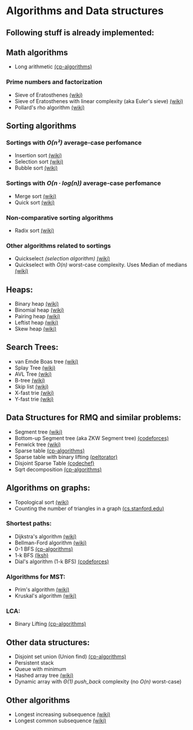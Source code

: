 # Algorithms and Data structures

## Following stuff is already implemented:

## Math algorithms
 - Long arithmetic [(cp-algorithms)](https://cp-algorithms.com/algebra/big-integer.html)
### Prime numbers and factorization
 - Sieve of Eratosthenes [(wiki)](https://en.wikipedia.org/wiki/Sieve_of_Eratosthenes)
 - Sieve of Eratosthenes with linear complexity (aka Euler's sieve) [(wiki)](https://en.wikipedia.org/wiki/Sieve_of_Eratosthenes#Euler's_sieve)
 - Pollard's rho algorithm [(wiki)](https://en.wikipedia.org/wiki/Pollard%27s_rho_algorithm)

## Sorting algorithms
### Sortings with _O(n²)_ average-case perfomance
 - Insertion sort [(wiki)](https://en.wikipedia.org/wiki/Insertion_sort)
 - Selection sort [(wiki)](https://en.wikipedia.org/wiki/Selection_sort)
 - Bubble sort [(wiki)](https://en.wikipedia.org/wiki/Bubble_sort)

### Sortings with _O(n ∙ log(n))_ average-case perfomance
 - Merge sort [(wiki)](https://en.wikipedia.org/wiki/Merge_sort)
 - Quick sort [(wiki)](https://en.wikipedia.org/wiki/Quicksort)

### Non-comparative sorting algorithms
 - Radix sort [(wiki)](https://en.wikipedia.org/wiki/Radix_sort)

### Other algorithms related to sortings
 - Quickselect *(selection algorithm)* [(wiki)](https://en.wikipedia.org/wiki/Quickselect)
 - Quickselect with _O(n)_ worst-case complexity. Uses Median of medians [(wiki)](https://en.wikipedia.org/wiki/Median_of_medians)

## Heaps:
 - Binary heap [(wiki)](https://en.wikipedia.org/wiki/Binary_heap)
 - Binomial heap [(wiki)](https://en.wikipedia.org/wiki/Binomial_heap)
 - Pairing heap [(wiki)](https://en.wikipedia.org/wiki/Pairing_heap)
 - Leftist heap [(wiki)](https://en.wikipedia.org/wiki/Leftist_tree)
 - Skew heap [(wiki)](https://en.wikipedia.org/wiki/Skew_heap)

## Search Trees:
 - van Emde Boas tree [(wiki)](https://en.wikipedia.org/wiki/Van_Emde_Boas_tree)
 - Splay Tree [(wiki)](https://en.wikipedia.org/wiki/Splay_tree)
 - AVL Tree [(wiki)](https://en.wikipedia.org/wiki/AVL_tree)
 - B-tree [(wiki)](https://en.wikipedia.org/wiki/B-tree)
 - Skip list [(wiki)](https://en.wikipedia.org/wiki/Skip_list)
 - X-fast trie [(wiki)](https://en.wikipedia.org/wiki/X-fast_trie)
 - Y-fast trie [(wiki)](https://en.wikipedia.org/wiki/Y-fast_trie)

## Data Structures for RMQ and similar problems:
 - Segment tree [(wiki)](https://en.wikipedia.org/wiki/Segment_tree)
 - Bottom-up Segment tree (aka ZKW Segment tree) [(codeforces)](https://codeforces.com/blog/entry/18051)
 - Fenwick tree [(wiki)](https://en.wikipedia.org/wiki/Fenwick_tree)
 - Sparse table [(cp-algorithms)](https://cp-algorithms.com/data_structures/sparse-table.html)
 - Sparse table with binary lifting [(peltorator)](https://peltorator.ru/posts/sparse_table/)
 - Disjoint Sparse Table [(codechef)](https://discuss.codechef.com/t/tutorial-disjoint-sparse-table/17404)
 - Sqrt decomposition [(cp-algorithms)](https://cp-algorithms.com/data_structures/sqrt_decomposition.html)

## Algorithms on graphs:
 - Topological sort [(wiki)](https://en.wikipedia.org/wiki/Topological_sorting)
 - Counting the number of triangles in a graph [(cs.stanford.edu)](https://cs.stanford.edu/~rishig/courses/ref/l1.pdf)

### Shortest paths:
 - Dijkstra's algorithm [(wiki)](https://en.wikipedia.org/wiki/Dijkstra%27s_algorithm)
 - Bellman-Ford algorithm [(wiki)](https://en.wikipedia.org/wiki/Bellman–Ford_algorithm)
 - 0-1 BFS [(cp-algorithms)](https://cp-algorithms.com/graph/01_bfs.html)
 - 1-k BFS [(lksh)](https://archive.lksh.ru/2018/august/B'/notes/07.pdf)
 - Dial's algorithm (1-k BFS) [(codeforces)](https://codeforces.com/blog/entry/88408?locale=en)

### Algorithms for MST:
 - Prim's algorithm [(wiki)](https://en.wikipedia.org/wiki/Prim%27s_algorithm)
 - Kruskal's algorithm [(wiki)](https://en.wikipedia.org/wiki/Kruskal's_algorithm)

### LCA:
 - Binary Lifting [(cp-algorithms)](https://cp-algorithms.com/graph/lca_binary_lifting.html)

## Other data structures:
 - Disjoint set union (Union find) [(cp-algorithms)](https://cp-algorithms.com/data_structures/disjoint_set_union.html)
 - Persistent stack
 - Queue with minimum 
 - Hashed array tree [(wiki)](https://en.wikipedia.org/wiki/Hashed_array_tree)
 - Dynamic array with _Θ(1)_ _push_back_ complexity (no _O(n)_ worst-case)

## Other algorithms
 - Longest increasing subsequence [(wiki)](https://en.wikipedia.org/wiki/Longest_increasing_subsequence)
 - Longest common subsequence [(wiki)](https://en.wikipedia.org/wiki/Longest_common_subsequence_problem)

